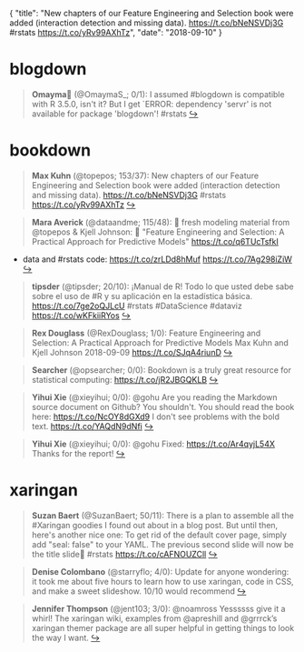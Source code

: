 {
  "title": "New chapters of our Feature Engineering and Selection book were added (interaction detection and missing data). https://t.co/bNeNSVDj3G #rstats https://t.co/yRv99AXhTz",
  "date": "2018-09-10"
}

# blogdown

> **Omayma🔎** (@OmaymaS_; 0/1): I assumed #blogdown is compatible with R 3.5.0, isn't it?
But I get `ERROR: dependency 'servr' is not available for package 'blogdown'!
#rstats  [&#8618;](https://twitter.com/xieyihui/status/1038783584562307072)

<!-- -->


# bookdown

> **Max Kuhn** (@topepos; 153/37): New chapters of our Feature Engineering and Selection book were added (interaction detection and missing data). https://t.co/bNeNSVDj3G #rstats https://t.co/yRv99AXhTz  [&#8618;](https://twitter.com/xieyihui/status/1038753070744850432)

<!-- -->


> **Mara Averick** (@dataandme; 115/48): 💖 fresh modeling material from @topepos &amp; Kjell Johnson:
📖 "Feature Engineering and Selection: A Practical Approach for Predictive Models" https://t.co/q6TUcTsfkI
* data and #rstats code: https://t.co/zrLDd8hMuf https://t.co/7Ag298iZiW  [&#8618;](https://twitter.com/xieyihui/status/1038774536324440064)

<!-- -->


> **tipsder** (@tipsder; 20/10): ¡Manual de R! 
Todo lo que usted debe sabe sobre el uso de #R y su aplicación en la estadística básica.
https://t.co/7ge2oQJLcU
#rstats 
#DataScience 
#dataviz https://t.co/wKFkiiRYos  [&#8618;](https://twitter.com/xieyihui/status/1038782833081430016)

<!-- -->


> **Rex Douglass** (@RexDouglass; 1/0): Feature Engineering and Selection: A Practical Approach for Predictive Models
Max Kuhn and Kjell Johnson
2018-09-09
https://t.co/SJqA4riunD  [&#8618;](https://twitter.com/xieyihui/status/1038817758962565120)

<!-- -->


> **Searcher** (@opsearcher; 0/0): Bookdown is a truly great resource for statistical computing: https://t.co/jR2JBGQKLB  [&#8618;](https://twitter.com/xieyihui/status/1038875816250171393)

<!-- -->


> **Yihui Xie** (@xieyihui; 0/0): @gohu Are you reading the Markdown source document on Github? You shouldn't. You should read the book here: https://t.co/NcOY8dGXd9 I don't see problems with the bold text. https://t.co/YAQdN9dNfi  [&#8618;](https://twitter.com/xieyihui/status/1038786092684722177)

<!-- -->


> **Yihui Xie** (@xieyihui; 0/0): @gohu Fixed: https://t.co/Ar4qyjL54X Thanks for the report!  [&#8618;](https://twitter.com/xieyihui/status/1038629548768808960)

<!-- -->


# xaringan

> **Suzan Baert** (@SuzanBaert; 50/11): There is a plan to assemble all the #Xaringan goodies I found out about in a blog post. But until then, here's another nice one: To get rid of the default cover page, simply add "seal: false" to your YAML. The previous second slide will now be the title slide🎉 #rstats https://t.co/cAFNOUZCll  [&#8618;](https://twitter.com/xieyihui/status/1038801935535681537)

<!-- -->


> **Denise Colombano** (@starryflo; 4/0): Update for anyone wondering: it took me about five hours to learn how to use xaringan, code in CSS, and make a sweet slideshow. 10/10 would recommend  [&#8618;](https://twitter.com/xieyihui/status/1038697957250412545)

<!-- -->


> **Jennifer Thompson** (@jent103; 3/0): @noamross Yessssss give it a whirl! The xaringan wiki, examples from @apreshill and @grrrck’s xaringan themer package are all super helpful in getting things to look the way I want.  [&#8618;](https://twitter.com/xieyihui/status/1038833999060377601)

<!-- -->



